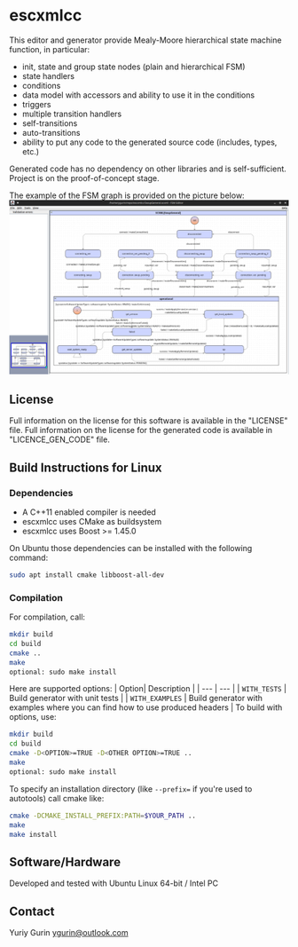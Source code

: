 escxmlcc
========

This editor and generator provide Mealy-Moore hierarchical state machine function, in particular:
  - init, state and group state nodes (plain and hierarchical FSM)
  - state handlers
  - conditions
  - data model with accessors and ability to use it in the conditions
  - triggers
  - multiple transition handlers
  - self-transitions
  - auto-transitions
  - ability to put any code to the generated source code (includes, types, etc.)

Generated code has no dependency on other libraries and is self-sufficient.
Project is on the proof-of-concept stage.

The example of the FSM graph is provided on the picture below:
![alt text](doc/images/FSM_Example.png "FSM Example")

## License

Full information on the license for this software is available in the "LICENSE" file. Full information on the license for the generated code is available in "LICENCE_GEN_CODE" file.

## Build Instructions for Linux
### Dependencies

- A C++11 enabled compiler is needed
- escxmlcc uses CMake as buildsystem
- escxmlcc uses Boost >= 1.45.0

On Ubuntu those dependencies can be installed with the following command:
```bash
sudo apt install cmake libboost-all-dev
```

### Compilation

For compilation, call:

```bash
mkdir build
cd build
cmake ..
make
optional: sudo make install
```
Here are supported options:
| Option| Description |
| --- | --- |
| `WITH_TESTS` | Build generator with unit tests |
| `WITH_EXAMPLES` | Build generator with examples where you can find how to use produced headers |
To build with options, use:
```bash
mkdir build
cd build
cmake -D<OPTION>=TRUE -D<OTHER OPTION>=TRUE ..
make
optional: sudo make install
```

To specify an installation directory (like `--prefix=` if you're used to autotools) call cmake like:
```bash
cmake -DCMAKE_INSTALL_PREFIX:PATH=$YOUR_PATH ..
make
make install
```

## Software/Hardware
Developed and tested with Ubuntu Linux 64-bit / Intel PC

## Contact
Yuriy Gurin <ygurin@outlook.com>
